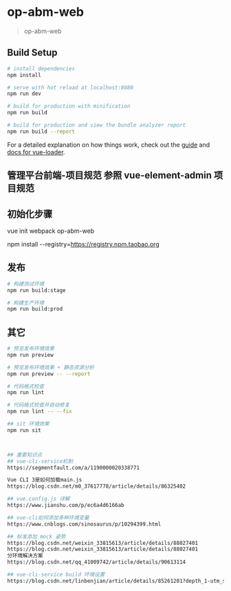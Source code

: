 # op-abm-web

> op-abm-web

## Build Setup

``` bash
# install dependencies
npm install

# serve with hot reload at localhost:8080
npm run dev

# build for production with minification
npm run build

# build for production and view the bundle analyzer report
npm run build --report
```

For a detailed explanation on how things work, check out the [guide](http://vuejs-templates.github.io/webpack/) and [docs for vue-loader](http://vuejs.github.io/vue-loader).


## 管理平台前端-项目规范  参照 vue-element-admin 项目规范 

## 初始化步骤
vue init webpack op-abm-web 

npm install --registry=https://registry.npm.taobao.org
 

## 发布

```bash
# 构建测试环境
npm run build:stage

# 构建生产环境
npm run build:prod
```

## 其它

```bash
# 预览发布环境效果
npm run preview

# 预览发布环境效果 + 静态资源分析
npm run preview -- --report

# 代码格式检查
npm run lint

# 代码格式检查并自动修复
npm run lint -- --fix

## sit 环境效果
npm run sit   



## 重要知识点 
## vue-cli-service机制
https://segmentfault.com/a/1190000020338771  

Vue CLI 3是如何加载main.js 
https://blog.csdn.net/m0_37617778/article/details/86325402

## vue.config.js 详解
https://www.jianshu.com/p/ec6a4d6166ab

## vue-cli如何添加多种环境变量 
https://www.cnblogs.com/sinosaurus/p/10294399.html

## 标准添加 mock 姿势 
https://blog.csdn.net/weixin_33815613/article/details/88027401
https://blog.csdn.net/weixin_33815613/article/details/88027401
分环境解决方案
https://blog.csdn.net/qq_41009742/article/details/90613114

## vue-cli-service build 环境设置  
https://blog.csdn.net/linbenjian/article/details/85261201?depth_1-utm_source=distribute.pc_relevant.none-task&utm_source=distribute.pc_relevant.none-task


